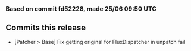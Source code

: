### Based on commit fd52228, made 25/06 09:50 UTC
## Commits this release
  - [Patcher > Base] Fix getting original for FluxDispatcher in unpatch fail